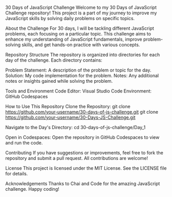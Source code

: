 30 Days of JavaScript Challenge
Welcome to my 30 Days of JavaScript Challenge repository! This project is a part of my journey to improve my JavaScript skills by solving daily problems on specific topics.

About the Challenge
For 30 days, I will be tackling different JavaScript problems, each focusing on a particular topic. This challenge aims to enhance my understanding of JavaScript fundamentals, improve problem-solving skills, and get hands-on practice with various concepts.

Repository Structure
The repository is organized into directories for each day of the challenge. Each directory contains:

Problem Statement: A description of the problem or topic for the day.
Solution: My code implementation for the problem.
Notes: Any additional notes or insights gained while solving the problem.

Tools and Environment
Code Editor: Visual Studio Code
Environment: GitHub Codespaces

How to Use This Repository
Clone the Repository: git clone https://github.com/your-username/30-days-of-js-challenge.git
git clone https://github.com/your-username/30-Days-JS-Challenge.git

Navigate to the Day's Directory:
cd 30-days-of-js-challenge/Day_1

Open in Codespaces:
Open the repository in GitHub Codespaces to view and run the code.

Contributing
If you have suggestions or improvements, feel free to fork the repository and submit a pull request. All contributions are welcome!

License
This project is licensed under the MIT License. See the LICENSE file for details.

Acknowledgements
Thanks to Chai and Code for the amazing JavaScript challenge.
Happy coding!
